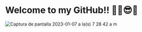 # Welcome to my GitHub!! ✌🏽😎👾


![Captura de pantalla 2023-01-07 a la(s) 7 28 42 a m](https://user-images.githubusercontent.com/63562180/211150796-9eafa853-bf6b-4194-95cf-c392d72fd72a.png)




<!--<img width="100%" src="https://github.com/DICAPISAR/DICAPISAR/blob/master/dicapisar.gif" />-->
<!--
<table width="100%" border="0" cellpadding="5">
    <tr>
        <td>
            <img width="50" src="https://iconape.com/wp-content/png_logo_vector/gopher.png" />
        </td>
        <td>
            <img width="50" src="https://blog.tedd.no/wp-content/uploads/2019/06/128-TypeScript.png" />
        </td>
        <td>
            <img width="50" src="http://www.manualweb.net/img/logos/java.png" />
        </td>
        <td>
            <img width="50" src="https://cdn.worldvectorlogo.com/logos/python-5.svg" />
        </td>
        <td>
            <img width="50" src="https://upload.wikimedia.org/wikipedia/commons/thumb/9/99/Unofficial_JavaScript_logo_2.svg/1024px-Unofficial_JavaScript_logo_2.svg.png" />
        </td>
        <td>
            <img width="50" src="https://upload.wikimedia.org/wikipedia/commons/thumb/c/cf/Angular_full_color_logo.svg/250px-Angular_full_color_logo.svg.png" />
        </td>
        <td>
            <img width="50" src="https://upload.wikimedia.org/wikipedia/commons/thumb/4/47/React.svg/1200px-React.svg.png" />
        </td>
        <td>
            <img width="50" src="https://upload.wikimedia.org/wikipedia/commons/thumb/2/27/PHP-logo.svg/1280px-PHP-logo.svg.png" />
        </td>
        <td>
            <img width="50" src="https://pbs.twimg.com/profile_images/1365435380758163456/MwryCZuw_400x400.png" />
        </td>
        <td>
            <img width="50" src="https://seeklogo.com/images/C/c-sharp-c-logo-02F17714BA-seeklogo.com.png" />
        </td>
        <td>
            <img width="50" src="https://planet.mysql.com/images/planet-logo.svg" />
        </td>
        <td>
            <img width="50" src="https://img.icons8.com/color/452/mongodb.png" />
        </td>
        <td>
            <img width="50" src="https://cdn.worldvectorlogo.com/logos/git-icon.svg" />
        </td>
    </tr>
<table>-->
